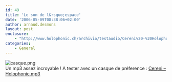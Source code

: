 ```yaml
---
id: 49
title: 'Le son de l&rsquo;espace'
date: '2006-05-09T08:38:06+02:00'
author: arnaud.desmons
layout: post
enclosure:
    - "http://www.holophonic.ch/archivio/testaudio/Cereni%20-%20Holophonic.mp3\n1923200\naudio/mpeg\n"
categories:
    - General
---
```


![casque.png](http://arnaud.desmons.free.fr/wordpress/wp-content/casque.png)   
Un mp3 assez incroyable ! A tester avec un casque de préference : [Cereni – Holophonic.mp3](http://www.holophonic.ch/archivio/testaudio/Cereni%20-%20Holophonic.mp3)